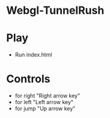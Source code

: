 # Webgl-TunnelRush

# Play
- Run index.html

# Controls
- for right "Right arrow key"
- for left  "Left arrow key"
- for jump  "Up arrow key"
